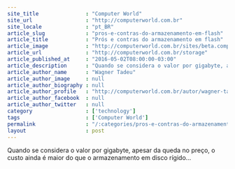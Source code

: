 ```yaml
---
site_title               : "Computer World"
site_url                 : "http://computerworld.com.br"
site_locale              : "pt_BR"
article_slug             : "pros-e-contras-do-armazenamento-em-flash"
article_title            : "Prós e contras do armazenamento em flash"
article_image            : "http://computerworld.com.br/sites/beta.computerworld.com.br/files/news_articles/caixa_payment.jpg"
article_url              : "http://computerworld.com.br/storage"
article_published_at     : "2016-05-02T08:00:00-03:00"
article_description      : "Quando se considera o valor por gigabyte, apesar da queda no preço, o custo ainda é maior do que o armazenamento em disco rígido..."
article_author_name      : "Wagner Tadeu"
article_author_image     : null
article_author_biography : null
article_author_profile   : "http://computerworld.com.br/autor/wagner-tadeu"
article_author_facebook  : null
article_author_twitter   : null
category                 : ['technology']
tags                     : ['Computer World']
permalink                : "/:categories/pros-e-contras-do-armazenamento-em-flash/"
layout                   : post
---
```


Quando se considera o valor por gigabyte, apesar da queda no preço, o custo ainda é maior do que o armazenamento em disco rígido...
